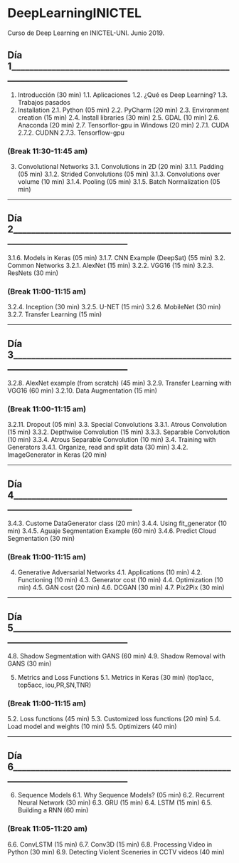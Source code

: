 # DeepLearningINICTEL
Curso de Deep Learning en INICTEL-UNI. Junio 2019.

## Día 1____________________________________________________________________________
1.	Introducción					      (30 min)
1.1.	Aplicaciones
1.2.	¿Qué es Deep Learning?
1.3.	Trabajos pasados
2.	Installation
2.1.	Python					          (05 min)
2.2.	PyCharm					(20 min)
2.3.	Environment creation				(15 min)
2.4.	Install libraries				(30 min)
2.5.	GDAL						(10 min)
2.6.	Anaconda	 				(20 min)
2.7.	Tensorflor-gpu in Windows			(20 min)
2.7.1.	CUDA
2.7.2.	CUDNN
2.7.3.	Tensorflow-gpu
### (Break 11:30-11:45 am)
3.	Convolutional Networks
3.1.	Convolutions in 2D				(20 min)
3.1.1.	Padding				(05 min)
3.1.2.	Strided Convolutions		(05 min)
3.1.3.	Convolutions over volume		(10 min)
3.1.4.	Pooling				(05 min)
3.1.5.	Batch Normalization		(05 min)
________________________________________________________________________________
## Día 2____________________________________________________________________________
3.1.6.	Models in Keras			(05 min)
3.1.7.	CNN Example (DeepSat)		(55 min)
3.2.	Common Networks
3.2.1.	AlexNet				(15 min) 
3.2.2.	VGG16				(15 min)
3.2.3.	ResNets				(30 min)
### (Break 11:00-11:15 am)
3.2.4.	Inception				(30 min)
3.2.5.	U-NET				(15 min)
3.2.6.	MobileNet 				(30 min)
3.2.7.	Transfer Learning			(15 min)
________________________________________________________________________________
## Día 3____________________________________________________________________________
3.2.8.	AlexNet example (from scratch)	(45 min)
3.2.9.	Transfer Learning with VGG16	(60 min)
3.2.10.	Data Augmentation		(15 min)
### (Break 11:00-11:15 am)
3.2.11.	Dropout				(05 min)
3.3.	Special Convolutions
3.3.1.	Atrous Convolution			(15 min)
3.3.2.	Depthwise Convolution		(15 min)
3.3.3.	Separable Convolution		(10 min)
3.3.4.	Atrous Separable Convolution	(10 min)
3.4.	Training with Generators
3.4.1.	Organize, read and split data	(30 min)
3.4.2.	ImageGenerator in Keras		(20 min)
________________________________________________________________________________
## Día 4____________________________________________________________________________
3.4.3.	Custome DataGenerator class	(20 min)
3.4.4.	Using fit_generator			(10 min)
3.4.5.	Aguaje Segmentation Example	(60 min)
3.4.6.	Predict Cloud Segmentation	(30 min)
### (Break 11:00-11:15 am)
4.	Generative Adversarial Networks
4.1.	Applications					(10 min)
4.2.	Functioning					(10 min)
4.3.	Generator cost				(10 min)
4.4.	Optimization					(10 min)
4.5.	GAN cost					(20 min)
4.6.	DCGAN					(30 min)
4.7.	Pix2Pix					(30 min)
________________________________________________________________________________
## Día 5____________________________________________________________________________
4.8.	Shadow Segmentation with GANS		(60 min)
4.9.	Shadow Removal with GANS			(30 min)

5.	Metrics and Loss Functions
5.1.	Metrics in Keras				(30 min) (top1acc, top5acc, iou,PR,SN,TNR)
### (Break 11:00-11:15 am)
5.2.	Loss functions					(45 min)
5.3.	Customized loss functions			(20 min)
5.4.	Load model and weights			(10 min)
5.5.	Optimizers					(40 min)
________________________________________________________________________________
## Día 6____________________________________________________________________________
6.	Sequence Models
6.1.	Why Sequence Models?			(05 min)
6.2.	Recurrent Neural Network			(30 min)
6.3.	GRU						(15 min)
6.4.	LSTM						(15 min)
6.5.	Building a RNN				(60 min) 
### (Break 11:05-11:20 am)
6.6.	ConvLSTM					(15 min)
6.7.	Conv3D					(15 min)
6.8.	Processing Video in Python			(30 min)
6.9.	Detecting Violent Sceneries in CCTV videos	(40 min)
